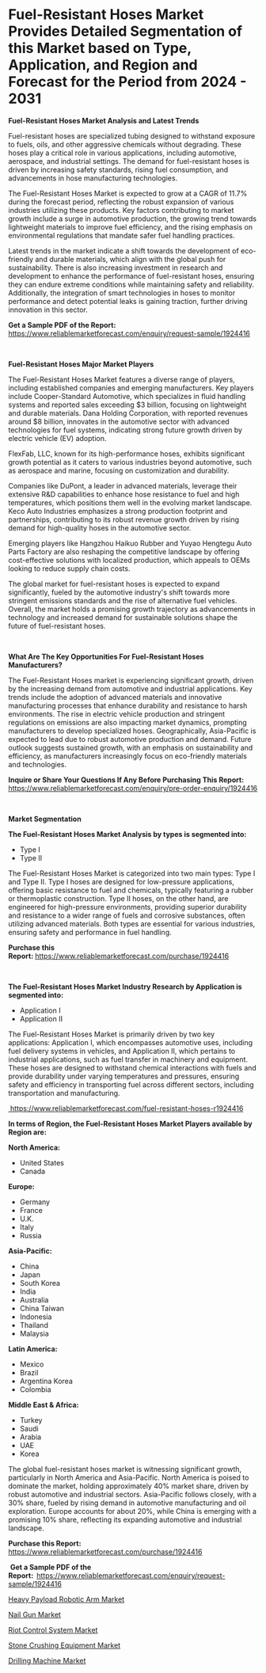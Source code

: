 <p><h1>Fuel-Resistant Hoses Market Provides Detailed Segmentation of this Market based on Type, Application, and Region and Forecast for the Period from 2024 - 2031</h1></p><p><strong>Fuel-Resistant Hoses Market Analysis and Latest Trends</strong></p>
<p><p>Fuel-resistant hoses are specialized tubing designed to withstand exposure to fuels, oils, and other aggressive chemicals without degrading. These hoses play a critical role in various applications, including automotive, aerospace, and industrial settings. The demand for fuel-resistant hoses is driven by increasing safety standards, rising fuel consumption, and advancements in hose manufacturing technologies.</p><p>The Fuel-Resistant Hoses Market is expected to grow at a CAGR of 11.7% during the forecast period, reflecting the robust expansion of various industries utilizing these products. Key factors contributing to market growth include a surge in automotive production, the growing trend towards lightweight materials to improve fuel efficiency, and the rising emphasis on environmental regulations that mandate safer fuel handling practices.</p><p>Latest trends in the market indicate a shift towards the development of eco-friendly and durable materials, which align with the global push for sustainability. There is also increasing investment in research and development to enhance the performance of fuel-resistant hoses, ensuring they can endure extreme conditions while maintaining safety and reliability. Additionally, the integration of smart technologies in hoses to monitor performance and detect potential leaks is gaining traction, further driving innovation in this sector.</p></p>
<p><strong>Get a Sample PDF of the Report:&nbsp;</strong> <a href="https://www.reliablemarketforecast.com/enquiry/request-sample/1924416?utm_campaign=1806&utm_medium=2&utm_source=Github&utm_content=ia&utm_term=24102024&utm_id=fuel-resistant-hoses">https://www.reliablemarketforecast.com/enquiry/request-sample/1924416</a></p>
<p>&nbsp;</p>
<p><strong>Fuel-Resistant Hoses Major Market Players</strong></p>
<p><p>The Fuel-Resistant Hoses Market features a diverse range of players, including established companies and emerging manufacturers. Key players include Cooper-Standard Automotive, which specializes in fluid handling systems and reported sales exceeding $3 billion, focusing on lightweight and durable materials. Dana Holding Corporation, with reported revenues around $8 billion, innovates in the automotive sector with advanced technologies for fuel systems, indicating strong future growth driven by electric vehicle (EV) adoption. </p><p>FlexFab, LLC, known for its high-performance hoses, exhibits significant growth potential as it caters to various industries beyond automotive, such as aerospace and marine, focusing on customization and durability. </p><p>Companies like DuPont, a leader in advanced materials, leverage their extensive R&D capabilities to enhance hose resistance to fuel and high temperatures, which positions them well in the evolving market landscape. Keco Auto Industries emphasizes a strong production footprint and partnerships, contributing to its robust revenue growth driven by rising demand for high-quality hoses in the automotive sector.</p><p>Emerging players like Hangzhou Haikuo Rubber and Yuyao Hengtegu Auto Parts Factory are also reshaping the competitive landscape by offering cost-effective solutions with localized production, which appeals to OEMs looking to reduce supply chain costs.</p><p>The global market for fuel-resistant hoses is expected to expand significantly, fueled by the automotive industry's shift towards more stringent emissions standards and the rise of alternative fuel vehicles. Overall, the market holds a promising growth trajectory as advancements in technology and increased demand for sustainable solutions shape the future of fuel-resistant hoses.</p></p>
<p>&nbsp;</p>
<p><strong>What Are The Key Opportunities For Fuel-Resistant Hoses Manufacturers?</strong></p>
<p><p>The Fuel-Resistant Hoses market is experiencing significant growth, driven by the increasing demand from automotive and industrial applications. Key trends include the adoption of advanced materials and innovative manufacturing processes that enhance durability and resistance to harsh environments. The rise in electric vehicle production and stringent regulations on emissions are also impacting market dynamics, prompting manufacturers to develop specialized hoses. Geographically, Asia-Pacific is expected to lead due to robust automotive production and demand. Future outlook suggests sustained growth, with an emphasis on sustainability and efficiency, as manufacturers increasingly focus on eco-friendly materials and technologies.</p></p>
<p><strong>Inquire or Share Your Questions If Any Before Purchasing This Report:</strong> <a href="https://www.reliablemarketforecast.com/enquiry/pre-order-enquiry/1924416?utm_campaign=1806&utm_medium=2&utm_source=Github&utm_content=ia&utm_term=24102024&utm_id=fuel-resistant-hoses">https://www.reliablemarketforecast.com/enquiry/pre-order-enquiry/1924416</a></p>
<p>&nbsp;</p>
<p><strong>Market Segmentation</strong></p>
<p><strong>The Fuel-Resistant Hoses Market Analysis by types is segmented into:</strong></p>
<p><ul><li>Type I</li><li>Type II</li></ul></p>
<p><p>The Fuel-Resistant Hoses Market is categorized into two main types: Type I and Type II. Type I hoses are designed for low-pressure applications, offering basic resistance to fuel and chemicals, typically featuring a rubber or thermoplastic construction. Type II hoses, on the other hand, are engineered for high-pressure environments, providing superior durability and resistance to a wider range of fuels and corrosive substances, often utilizing advanced materials. Both types are essential for various industries, ensuring safety and performance in fuel handling.</p></p>
<p><strong>Purchase this Report:&nbsp;</strong><a href="https://www.reliablemarketforecast.com/purchase/1924416?utm_campaign=1806&utm_medium=2&utm_source=Github&utm_content=ia&utm_term=24102024&utm_id=fuel-resistant-hoses">https://www.reliablemarketforecast.com/purchase/1924416</a></p>
<p>&nbsp;</p>
<p><strong>The Fuel-Resistant Hoses Market Industry Research by Application is segmented into:</strong></p>
<p><ul><li>Application I</li><li>Application II</li></ul></p>
<p><p>The Fuel-Resistant Hoses Market is primarily driven by two key applications: Application I, which encompasses automotive uses, including fuel delivery systems in vehicles, and Application II, which pertains to industrial applications, such as fuel transfer in machinery and equipment. These hoses are designed to withstand chemical interactions with fuels and provide durability under varying temperatures and pressures, ensuring safety and efficiency in transporting fuel across different sectors, including transportation and manufacturing.</p></p>
<p><a href="https://www.reliablemarketforecast.com/fuel-resistant-hoses-r1924416?utm_campaign=1806&utm_medium=2&utm_source=Github&utm_content=ia&utm_term=24102024&utm_id=fuel-resistant-hoses">&nbsp;https://www.reliablemarketforecast.com/fuel-resistant-hoses-r1924416</a></p>
<p><strong>In terms of Region, the Fuel-Resistant Hoses Market Players available by Region are:</strong></p>
<p>
    <p> <strong> North America: </strong>
        <ul>
            <li>United States</li>
            <li>Canada</li>
        </ul>
        </p> 
    <p> <strong> Europe: </strong>
        <ul>
            <li>Germany</li>
            <li>France</li>
            <li>U.K.</li>
            <li>Italy</li>
            <li>Russia</li>
        </ul>
        </p> 
    <p> <strong> Asia-Pacific: </strong>
        <ul>
            <li>China</li>
            <li>Japan</li>
            <li>South Korea</li>
            <li>India</li>
            <li>Australia</li>
            <li>China Taiwan</li>
            <li>Indonesia</li>
            <li>Thailand</li>
            <li>Malaysia</li>
        </ul>
        </p> 
    <p> <strong> Latin America: </strong>
        <ul>
            <li>Mexico</li>
            <li>Brazil</li>
            <li>Argentina Korea</li>
            <li>Colombia</li>
        </ul>
        </p> 
    <p> <strong> Middle East & Africa: </strong>
        <ul>
            <li>Turkey</li>
            <li>Saudi</li>
            <li>Arabia</li>
            <li>UAE</li>
            <li>Korea</li>
        </ul>
    </p>
    </p>
<p><p>The global fuel-resistant hoses market is witnessing significant growth, particularly in North America and Asia-Pacific. North America is poised to dominate the market, holding approximately 40% market share, driven by robust automotive and industrial sectors. Asia-Pacific follows closely, with a 30% share, fueled by rising demand in automotive manufacturing and oil exploration. Europe accounts for about 20%, while China is emerging with a promising 10% share, reflecting its expanding automotive and industrial landscape.</p></p>
<p><strong>Purchase this Report: </strong><a href="https://www.reliablemarketforecast.com/purchase/1924416?utm_campaign=1806&utm_medium=2&utm_source=Github&utm_content=ia&utm_term=24102024&utm_id=fuel-resistant-hoses">https://www.reliablemarketforecast.com/purchase/1924416</a></p>
<p>&nbsp;<strong>Get a Sample PDF of the Report:&nbsp;&nbsp;</strong><a href="https://www.reliablemarketforecast.com/enquiry/request-sample/1924416?utm_campaign=1806&utm_medium=2&utm_source=Github&utm_content=ia&utm_term=24102024&utm_id=fuel-resistant-hoses">https://www.reliablemarketforecast.com/enquiry/request-sample/1924416</a></p>
<p><strong></strong></p>
<p><p><a href="https://www.linkedin.com/pulse/heavy-payload-robotic-arm-mosaic-piecing-together-global-market-pyllf?utm_campaign=1806&utm_medium=2&utm_source=Github&utm_content=ia&utm_term=24102024&utm_id=fuel-resistant-hoses">Heavy Payload Robotic Arm Market</a></p><p><a href="https://www.linkedin.com/pulse/global-nail-gun-market-focus-application-end-use-industry-type-aw6pf?utm_campaign=1806&utm_medium=2&utm_source=Github&utm_content=ia&utm_term=24102024&utm_id=fuel-resistant-hoses">Nail Gun Market</a></p><p><a href="https://www.linkedin.com/pulse/riot-control-system-value-chain-analysis-from-raw-materials-end-user-wclif?utm_campaign=1806&utm_medium=2&utm_source=Github&utm_content=ia&utm_term=24102024&utm_id=fuel-resistant-hoses">Riot Control System Market</a></p><p><a href="https://www.linkedin.com/pulse/global-stone-crushing-equipment-market-focus-application-end-use-ptxef?utm_campaign=1806&utm_medium=2&utm_source=Github&utm_content=ia&utm_term=24102024&utm_id=fuel-resistant-hoses">Stone Crushing Equipment Market</a></p><p><a href="https://www.linkedin.com/pulse/drilling-machine-market-size-growth-trends-statistics-forecasts-jnenf?utm_campaign=1806&utm_medium=2&utm_source=Github&utm_content=ia&utm_term=24102024&utm_id=fuel-resistant-hoses">Drilling Machine Market</a></p></p>